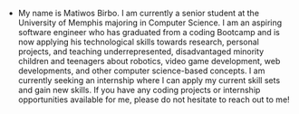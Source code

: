 - My name is Matiwos Birbo. 
I am currently a senior student at the University of Memphis majoring in Computer Science. 
I am an aspiring software engineer who has graduated from a coding Bootcamp and is now applying his technological skills
towards research, personal projects, and teaching underrepresented, disadvantaged minority children and teenagers about robotics, 
video game development, web developments, and other computer science-based concepts. I am currently seeking an internship where I 
can apply my current skill sets and gain new skills. If you have any coding projects or internship opportunities available for me, 
please do not hesitate to reach out to me!
<!---
Matiwosb/Matiwosb is a ✨ special ✨ repository because its `README.md` (this file) appears on your GitHub profile.
You can click the Preview link to take a look at your changes.
--->
